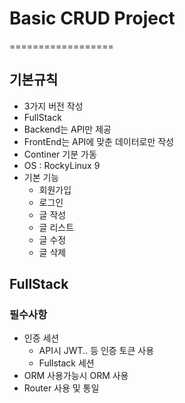 # Basic CRUD Project
==================
## 기본규칙
- 3가지 버전 작성
- FullStack 
- Backend는 API만 제공
- FrontEnd는 API에 맞춘 데이터로만 작성
- Continer 기분 가동
- OS : RockyLinux 9 
- 기본 기능
   - 회원가입
   - 로그인
   - 글 작성
   - 글 리스트
   - 글 수정
   - 글 삭제
  
## FullStack
### 필수사항
- 인증 세션
   - API시 JWT.. 등 인증 토큰 사용
   - Fullstack 세션
- ORM 사용가능시 ORM 사용
- Router 사용 및 통일
